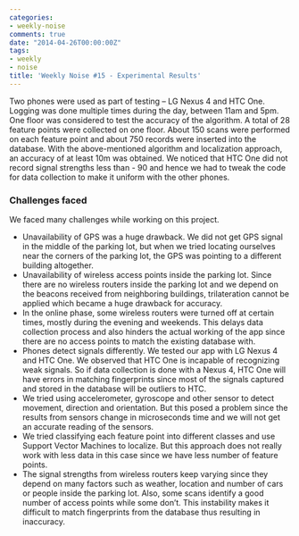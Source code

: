```yaml
---
categories:
- weekly-noise
comments: true
date: "2014-04-26T00:00:00Z"
tags:
- weekly
- noise
title: 'Weekly Noise #15 - Experimental Results'
---
```

Two phones were used as part of testing – LG Nexus 4 and HTC One. Logging was done multiple times during the day, between 11am and 5pm. One floor was considered to test the accuracy of the algorithm. A total of 28 feature points were collected on one floor. About 150 scans were performed on each feature point and about 750 records were inserted into the database. With the above-mentioned algorithm and localization approach, an accuracy of at least 10m was obtained. We noticed that HTC One
did not record signal strengths less than - 90 and hence we had to tweak the code for data collection to make it uniform with the other phones.

### Challenges faced

We faced many challenges while working on this project.


- Unavailability of GPS was a huge drawback. We did not get GPS signal in the middle of the parking lot, but when we tried locating ourselves near the corners of the parking lot, the GPS was pointing to a different building altogether.
- Unavailability of wireless access points inside the parking lot. Since there are no wireless routers inside the parking lot and we depend on the beacons received from neighboring buildings, trilateration cannot be applied which became a huge drawback for accuracy.
- In the online phase, some wireless routers were turned off at certain times, mostly during the evening and weekends. This delays data collection process and also hinders the actual working of the app since there are no access points to match the existing database with.
- Phones detect signals differently. We tested our app with LG Nexus 4 and HTC One. We observed that HTC One is incapable of recognizing weak signals. So if data collection is done with a Nexus 4, HTC One will have errors in matching fingerprints since most of the signals captured and stored in the database will be outliers to HTC.
- We tried using accelerometer, gyroscope and other sensor to detect movement, direction and orientation. But this posed a problem since the results from sensors change in microseconds time and we will not get an accurate reading of the sensors.
- We tried classifying each feature point into different classes and use Support Vector Machines to localize. But this approach does not really work with less data in this case since we have less number of feature points.
- The signal strengths from wireless routers keep varying since they depend on many factors such as weather, location and number of cars or people inside the parking lot. Also, some scans identify a good number of access points while some don’t. This instability makes it difficult to match fingerprints from the database thus resulting in inaccuracy.
